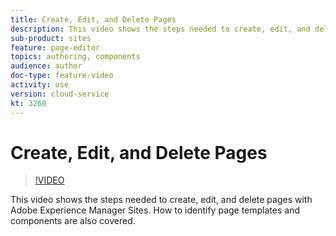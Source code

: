 ```yaml
---
title: Create, Edit, and Delete Pages 
description: This video shows the steps needed to create, edit, and delete pages with Adobe Experience Manager Sites. How to identify page templates and components is also covered.
sub-product: sites
feature: page-editor
topics: authoring, components
audience: author
doc-type: feature-video
activity: use
version: cloud-service
kt: 3260
---
```


# Create, Edit, and Delete Pages

>[!VIDEO](https://video.tv.adobe.com/v/28692/?quality=12&learn=on)

This video shows the steps needed to create, edit, and delete pages with Adobe Experience Manager Sites. How to identify page templates and components are also covered.
